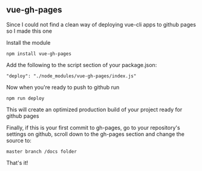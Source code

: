 ## vue-gh-pages

Since I could not find a clean way of deploying vue-cli apps to github pages so I made this one

Install the module

    npm install vue-gh-pages

Add the following to the script section of your package.json:

    "deploy": "./node_modules/vue-gh-pages/index.js"

Now when you're ready to push to github run

    npm run deploy

This will create an optimized production build of your project ready for github pages

Finally, if this is your first commit to gh-pages, go to your repository's settings on github, scroll down to the gh-pages section and change the source to:

    master branch /docs folder

That's it!

